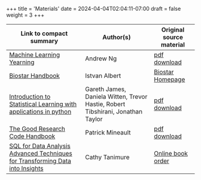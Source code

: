 +++
title = 'Materials'
date = 2024-04-04T02:04:11-07:00
draft = false
weight = 3
+++

| Link to compact summary | Author(s) | Original source material |
| --- | --- | --- |
| [Machine Learning Yearning](https://compact-curriculum.github.io/Machine_Learning_Yearning/) | Andrew Ng | [pdf download](https://nessie.ilab.sztaki.hu/~kornai/2020/AdvancedMachineLearning/Ng_MachineLearningYearning.pdf) |
| [Biostar Handbook](https://compact-curriculum.github.io/Biostar_Handbook/) | Istvan Albert | [Biostar Homepage](https://www.biostarhandbook.com/) |
| [Introduction to Statistical Learning with applications in python](https://compact-curriculum.github.io/Intro_to_Statistical_Learning/) | Gareth James, Daniela Witten, Trevor Hastie, Robert Tibshirani, Jonathan Taylor | [pdf download](https://hastie.su.domains/ISLP/ISLP_website.pdf.download.html) |
| [The Good Research Code Handbook](https://compact-curriculum.github.io/The_Good_Research_Code_Handbook/) | Patrick Mineault | [pdf download](https://goodresearch.dev/index.html) |
| [SQL for Data Analysis Advanced Techniques for Transforming Data into Insights](https://compact-curriculum.github.io/SQL_for_Data_Analysis/) | Cathy Tanimure | [Online book order](https://www.oreilly.com/library/view/sql-for-data/9781492088776/) |